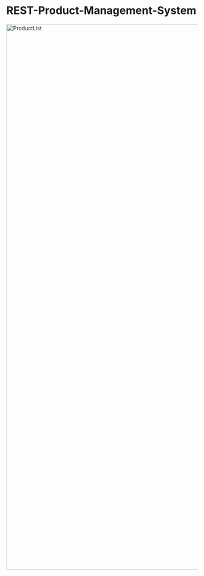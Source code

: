 # REST-Product-Management-System
<img width="1438" alt="ProductList" src="https://github.com/superkookai/REST-Product-Management-System/assets/24915399/15559ef9-e306-4bc5-bb72-9f6240a9563a">
